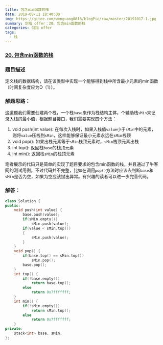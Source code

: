```yaml
---
title: 包含min函数的栈
date: 2019-08-11 18:40:00
img: https://gitee.com/wenguang0816/blogPic/raw/master/20191017-1.jpg
summary: 剑指 offer：20、包含min函数的栈
categories: 剑指 offer
tags:
  - 栈
---
```

### [20\. 包含min函数的栈](https://www.nowcoder.com/practice/4c776177d2c04c2494f2555c9fcc1e49?tpId=13&tqId=11173&tPage=1&rp=1&ru=/ta/coding-interviews&qru=/ta/coding-interviews/question-ranking)

### 题目描述
定义栈的数据结构，请在该类型中实现一个能够得到栈中所含最小元素的min函数（时间复杂度应为O（1））。

### 解题思路：
这道题我们需要创建两个栈，一个栈`base`来作为栈结构主体，个辅助栈`sMin`来记录入栈的最小值，根据题目接口，我们需要实现四个方法：
1. void push(int value): 在每次入栈时，如果入栈值`value`小于`sMin`中的元素，则将`value`压栈到`sMin`，这样能够保证最小元素永远在`sMin`栈顶
2. void pop(): 如果出栈元素等于`sMin`栈顶元素时，`sMin`栈顶元素出栈
3. int top(): 返回栈`base`的栈顶元素
4. int min(): 返回栈`sMin`的栈顶元素

笔者展示的代码只是简单的实现了题目要求的包含min函数的栈，并且通过了牛客网的测试用例。不过代码并不完整，比如在调用`pop()`方法时应该去判断`base`和`sMin`是否为空，如果为空应该抛出异常。有兴趣的读者可以进一步完善代码。

### 解答：

```cpp
class Solution {
public:
    void push(int value) {
        base.push(value);
        if(sMin.empty())
            sMin.push(value);
        if(value < sMin.top())
        {
            sMin.push(value);
        }
    }
    void pop() {
        if(base.top() == sMin.top())
            sMin.pop();
        base.pop();
    }
    int top() {
        if(!base.empty())
            return base.top();
        else
            return 0x7fffffff;
    }
    int min() {
        if(!sMin.empty())
            return sMin.top();
        else
            return 0x7fffffff;
    }
private:
    stack<int> base, sMin;
};
```